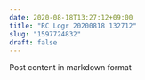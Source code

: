 ```yaml
---
date: 2020-08-18T13:27:12+09:00
title: "RC Logr 20200818 132712"
slug: "1597724832"
draft: false
---
```


Post content in markdown format
